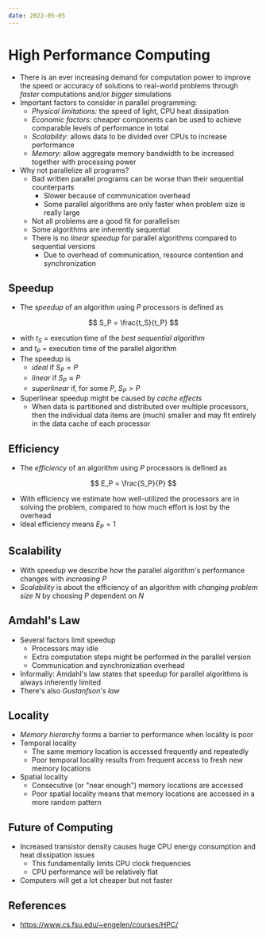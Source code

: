 ```yaml
---
date: 2022-05-05
---
```


# High Performance Computing

- There is an ever increasing demand for computation power to improve the speed
  or accuracy of solutions to real-world problems through _faster_ computations
  and/or _bigger_ simulations
- Important factors to consider in parallel programming:
  - _Physical limitations:_ the speed of light, CPU heat dissipation
  - _Economic factors:_ cheaper components can be used to achieve comparable levels of performance in total
  - _Scalability:_ allows data to be divided over CPUs to increase performance
  - _Memory:_ allow aggregate memory bandwidth to be increased together with processing power
- Why not parallelize all programs?
  - Bad written parallel programs can be worse than their sequential counterparts
    - Slower because of communication overhead
    - Some parallel algorithms are only faster when problem size is really large
  - Not all problems are a good fit for parallelism
  - Some algorithms are inherently sequential
  - There is no _linear speedup_ for parallel algorithms compared to sequential versions
    - Due to overhead of communication, resource contention and synchronization

## Speedup

- The _speedup_ of an algorithm using $P$ processors is defined as

$$
S_P = \frac{t_S}{t_P}
$$

- with $t_S$ = execution time of the _best sequential algorithm_
- and $t_P$ = execution time of the parallel algorithm
- The speedup is
  - _ideal_ if $S_P = P$
  - _linear_ if $S_P \approx P$
  - _superlinear_ if, for some $P$, $S_P > P$
- Superlinear speedup might be caused by _cache effects_
  - When data is partitioned and distributed over multiple processors, then the
    individual data items are (much) smaller and may fit entirely in the data cache
    of each processor

## Efficiency

- The _efficiency_ of an algorithm using $P$ processors is defined as

$$
E_P = \frac{S_P}{P}
$$

- With efficiency we estimate how well-utilized the processors are in solving the
  problem, compared to how much effort is lost by the overhead
- Ideal efficiency means $E_P = 1$

## Scalability

- With speedup we describe how the parallel algorithm's performance changes with
  _increasing_ $P$
- _Scalability_ is about the efficiency of an algorithm with _changing problem size_
  $N$ by choosing $P$ dependent on $N$

## Amdahl's Law

- Several factors limit speedup
  - Processors may idle
  - Extra computation steps might be performed in the parallel version
  - Communication and synchronization overhead
- Informally: Amdahl's law states that speedup for parallel algorithms is always
  inherently limited
- There's also _Gustanfson's law_

## Locality

- _Memory hierarchy_ forms a barrier to performance when locality is poor
- Temporal locality
  - The same memory location is accessed frequently and repeatedly
  - Poor temporal locality results from frequent access to fresh new memory locations
- Spatial locality
  - Consecutive (or "near enough") memory locations are accessed
  - Poor spatial locality means that memory locations are accessed in a more random pattern

## Future of Computing

- Increased transistor density causes huge CPU energy consumption and heat dissipation issues
  - This fundamentally limits CPU clock frequencies
  - CPU performance will be relatively flat
- Computers will get a lot cheaper but not faster

## References

- https://www.cs.fsu.edu/~engelen/courses/HPC/
